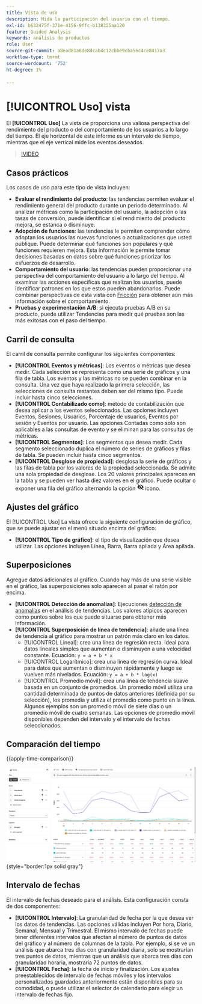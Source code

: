 ```yaml
---
title: Vista de uso
description: Mida la participación del usuario con el tiempo.
exl-id: b632475f-371e-4156-9ffc-b138325aa120
feature: Guided Analysis
keywords: análisis de productos
role: User
source-git-commit: a8ead81a8de8dcab4c12cbbe9cba56c4ce8417a3
workflow-type: tm+mt
source-wordcount: '752'
ht-degree: 1%

---
```


# [!UICONTROL Uso] vista

El **[!UICONTROL Uso]** La vista de proporciona una valiosa perspectiva del rendimiento del producto o del comportamiento de los usuarios a lo largo del tiempo. El eje horizontal de este informe es un intervalo de tiempo, mientras que el eje vertical mide los eventos deseados.

>[!VIDEO](https://video.tv.adobe.com/v/3421666/?learn=on)

## Casos prácticos

Los casos de uso para este tipo de vista incluyen:

* **Evaluar el rendimiento del producto**: las tendencias permiten evaluar el rendimiento general del producto durante un periodo determinado. Al analizar métricas como la participación del usuario, la adopción o las tasas de conversión, puede identificar si el rendimiento del producto mejora, se estanca o disminuye.
* **Adopción de funciones**: las tendencias le permiten comprender cómo adoptan los usuarios las nuevas funciones o actualizaciones que usted publique. Puede determinar qué funciones son populares y qué funciones requieren mejora. Esta información le permite tomar decisiones basadas en datos sobre qué funciones priorizar los esfuerzos de desarrollo.
* **Comportamiento del usuario**: las tendencias pueden proporcionar una perspectiva del comportamiento del usuario a lo largo del tiempo. Al examinar las acciones específicas que realizan los usuarios, puede identificar patrones en los que estos pueden abandonarlos. Puede combinar perspectivas de esta vista con [Fricción](friction.md) para obtener aún más información sobre el comportamiento.
* **Pruebas y experimentación A/B**: si ejecuta pruebas A/B en su producto, puede utilizar Tendencias para medir qué pruebas son las más exitosas con el paso del tiempo.

## Carril de consulta

El carril de consulta permite configurar los siguientes componentes:

* **[!UICONTROL Eventos y métricas]**: Los eventos o métricas que desea medir. Cada selección se representa como una serie de gráficos y una fila de tabla. Los eventos y las métricas no se pueden combinar en la consulta. Una vez que haya realizado la primera selección, las selecciones de consulta restantes deben ser del mismo tipo. Puede incluir hasta cinco selecciones.
* **[!UICONTROL Contabilizado como]**: método de contabilización que desea aplicar a los eventos seleccionados. Las opciones incluyen Eventos, Sesiones, Usuarios, Porcentaje de usuarios, Eventos por sesión y Eventos por usuario. Las opciones Contadas como solo son aplicables a las consultas de evento y se eliminan para las consultas de métricas.
* **[!UICONTROL Segmentos]**: Los segmentos que desea medir. Cada segmento seleccionado duplica el número de series de gráficos y filas de tabla. Se pueden incluir hasta cinco segmentos.
* **[!UICONTROL Desglose de propiedad]**: desglosa la serie de gráficos y las filas de tabla por los valores de la propiedad seleccionada. Se admite una sola propiedad de desglose. Los 20 valores principales aparecen en la tabla y se pueden ver hasta diez valores en el gráfico. Puede ocultar o exponer una fila del gráfico alternando la opción ![Mostrar icono de ocultar](../assets/hide-in-chart.png) icono.

## Ajustes del gráfico

El [!UICONTROL Uso] La vista ofrece la siguiente configuración de gráfico, que se puede ajustar en el menú situado encima del gráfico:

* **[!UICONTROL Tipo de gráfico]**: el tipo de visualización que desea utilizar. Las opciones incluyen Línea, Barra, Barra apilada y Área apilada.

## Superposiciones

Agregue datos adicionales al gráfico. Cuando hay más de una serie visible en el gráfico, las superposiciones solo aparecen al pasar el ratón por encima.

* **[!UICONTROL Detección de anomalías]**: Ejecuciones [detección de anomalías](/help/analysis-workspace/c-anomaly-detection/anomaly-detection.md) en el análisis de tendencias. Los valores atípicos aparecen como puntos sobre los que puede situarse para obtener más información.
* **[!UICONTROL Superposición de línea de tendencia]**: añade una línea de tendencia al gráfico para mostrar un patrón más claro en los datos.
   * [!UICONTROL Lineal]: crea una línea de regresión recta. Ideal para datos lineales simples que aumentan o disminuyen a una velocidad constante. Ecuación: `y = a + b * x`
   * [!UICONTROL Logarítmico]: crea una línea de regresión curva. Ideal para datos que aumentan o disminuyen rápidamente y luego se vuelven más nivelados. Ecuación: `y = a + b * log(x)`
   * [!UICONTROL Promedio móvil]: crea una línea de tendencia suave basada en un conjunto de promedios. Un promedio móvil utiliza una cantidad determinada de puntos de datos anteriores (definida por su selección), los promedia y utiliza el promedio como punto en la línea. Algunos ejemplos son un promedio móvil de siete días o un promedio móvil de cuatro semanas. Las opciones de promedio móvil disponibles dependen del intervalo y el intervalo de fechas seleccionados.

## Comparación del tiempo

{{apply-time-comparison}}

![Comparación del tiempo de uso](../assets/usage-compare.png){style="border:1px solid gray"}

## Intervalo de fechas

El intervalo de fechas deseado para el análisis. Esta configuración consta de dos componentes:

* **[!UICONTROL Intervalo]**: La granularidad de fecha por la que desea ver los datos de tendencias. Las opciones válidas incluyen Por hora, Diario, Semanal, Mensual y Trimestral. El mismo intervalo de fechas puede tener diferentes intervalos que afectan al número de puntos de datos del gráfico y al número de columnas de la tabla. Por ejemplo, si se ve un análisis que abarca tres días con granularidad diaria, solo se mostrarían tres puntos de datos, mientras que un análisis que abarca tres días con granularidad horaria, mostraría 72 puntos de datos.
* **[!UICONTROL Fecha]**: la fecha de inicio y finalización. Los ajustes preestablecidos de intervalo de fechas móviles y los intervalos personalizados guardados anteriormente están disponibles para su comodidad, o puede utilizar el selector de calendario para elegir un intervalo de fechas fijo.
